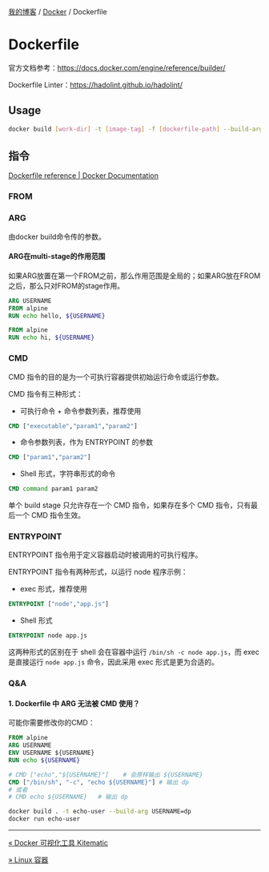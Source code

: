 [我的博客](../_index.md) / [Docker](_index.md) / Dockerfile

# Dockerfile

官方文档参考：<https://docs.docker.com/engine/reference/builder/>

Dockerfile Linter：<https://hadolint.github.io/hadolint/>

## Usage

```bash
docker build [work-dir] -t [image-tag] -f [dockerfile-path] --build-arg [arg-key]=[arg-value]
```

## 指令

[Dockerfile reference | Docker Documentation](https://docs.docker.com/engine/reference/builder/#from)

### FROM

### ARG

由docker build命令传的参数。

#### ARG在multi-stage的作用范围

如果ARG放置在第一个FROM之前，那么作用范围是全局的；如果ARG放在FROM之后，那么只对FROM的stage作用。

```dockerfile
ARG USERNAME
FROM alpine
RUN echo hello, ${USERNAME}

FROM alpine
RUN echo hi, ${USERNAME}
```

### CMD

CMD 指令的目的是为一个可执行容器提供初始运行命令或运行参数。

CMD 指令有三种形式：

- 可执行命令 + 命令参数列表，推荐使用

```dockerfile
CMD ["executable","param1","param2"]
```

- 命令参数列表，作为 ENTRYPOINT 的参数

```dockerfile
CMD ["param1","param2"]
```

- Shell 形式，字符串形式的命令

```dockerfile
CMD command param1 param2
```

单个 build stage 只允许存在一个 CMD 指令，如果存在多个 CMD 指令，只有最后一个 CMD 指令生效。

### ENTRYPOINT

ENTRYPOINT 指令用于定义容器启动时被调用的可执行程序。

ENTRYPOINT 指令有两种形式，以运行 node 程序示例：

- exec 形式，推荐使用

```dockerfile
ENTRYPOINT ["node","app.js"]
```

- Shell 形式

```dockerfile
ENTRYPOINT node app.js
```

这两种形式的区别在于 shell 会在容器中运行 `/bin/sh -c node app.js`，而 exec 是直接运行 `node app.js` 命令，因此采用 exec 形式是更为合适的。

### Q&A

#### 1. Dockerfile 中 ARG 无法被 CMD 使用？

可能你需要修改你的CMD：

```dockerfile
FROM alpine
ARG USERNAME
ENV USERNAME ${USERNAME}
RUN echo ${USERNAME}

# CMD ["echo","${USERNAME}"]    # 会原样输出 ${USERNAME}
CMD ["/bin/sh", "-c", "echo ${USERNAME}"] # 输出 dp
# 或者
# CMD echo ${USERNAME}   # 输出 dp
```

```bash
docker build . -t echo-user --build-arg USERNAME=dp
docker run echo-user
```

---
[« Docker 可视化工具 Kitematic](docker-visiable-tool-kitematic.md)

[» Linux 容器](linux-container.md)
